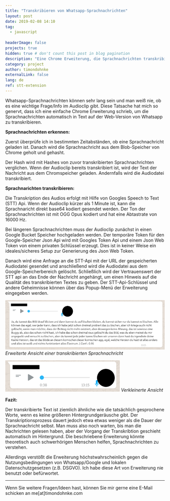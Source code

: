 ```yaml
---
title: "Transkribieren von Whatsapp-Sprachnachrichten"
layout: post
date: 2019-02-08 14:10
tag:
  - javascript 

headerImage: false
projects: true
hidden: true # don't count this post in blog pagination
description: "Eine Chrome Erweiterung, die Sprachnachrichten transkribiert."
category: project
author: timondohnke
externalLink: false
lang: de
ref: stt-extension
---
```


Whatsapp-Sprachnachrichten können sehr lang sein und man weiß nie, ob es eine wichtige Frage/Info im Audioclip gibt. Diese Tatsache hat mich so genervt, dass ich eine einfache Chrome Erweiterung schrieb, um die Sprachnachrichten automatisch in Text auf der Web-Version von Whatsapp zu transkribieren.

**Sprachnachrichten erkennen:**

Zuerst überprüfe ich in bestimmten Zeitabständen, ob eine Sprachnachricht geladen ist. Danach wird die Sprachnachricht aus dem Blob-Speicher  von Chrome geholt und gehasht.  

Der Hash wird mit Hashes von zuvor transkribierten Sprachnachrichten verglichen. Wenn der Audioclip bereits transkribiert ist, wird der Text der Nachricht aus dem Chromspeicher geladen. Andernfalls wird die Audiodatei transkribiert.

**Sprachnarichten transkribieren:**

Die Transkription des Audios erfolgt mit Hilfe von Googles Speech to Text (STT) Api. Wenn der Audioclip kürzer als 1 Minute ist, kann die Sprachnaricht direkt base64 kodiert gesendet werden. Der Ton der Sprachnachrichten ist mit OGG Opus kodiert und hat eine Abtastrate von 16000 Hz.

Bei längeren Sprachnachrichten muss der Audioclip zunächst in einen Google Bucket Speicher hochgeladen werden. Der temporäre Token für den Google-Speicher Json Api wird mit Googles Token Api und einem Json Web Token von einem privaten Schlüssel erzeugt. Dies ist in keiner Weise ein ideales/sicheres Setup zur Generierung des Json Web Token.  

Danach wird eine Anfrage an die STT-Api mit der URL der gespeicherten Audiodatei gesendet und anschließend wird die Audiodatei aus dem Google-Speicherbereich gelöscht. Schließlich wird der Vertrauenswert der STT api an das Ende der Nachricht angehängt, um einen Hinweis auf die Qualität des transkribierten Textes zu geben. Der STT-Api-Schlüssel und andere Geheimnisse können über das Popup-Menü der Erweiterung eingegeben werden. 

![](/assets/images/project_stt/expanded.png)
*Erweiterte Ansicht einer transkribierten Sprachnachricht*

![](/assets/images/project_stt/collapsed.png)
*Verkleinerte Ansicht*

**Fazit:**

Der transkribierte Text ist ziemlich ähnliche wie die tatsächlich gesprochene Worte, wenn es keine größeren Hintergrundgeräusche gibt. Der Transkriptionsprozess dauert jedoch etwa etwas weniger als die Dauer der Sprachnachricht selbst. Man muss also noch warten, bis man die Nachrichten gelesen haben, aber der Vorgang der Transkribtion geschieht automatisch im Hintergrund. Die beschriebene Erweiterung könnte theoretisch auch schwerhörigen Menschen helfen, Sprachnachrichten zu verstehen.

Allerdings verstößt die Erweiterung höchstwahrscheinlich gegen die Nutzungsbedingungen von Whatsapp/Google und lokalen Datenschutzgesetzen (z.B. DSGVO). Ich habe diese Art von Erweiterung nie benutzt oder befürwortet.

---

Wenn Sie weitere Fragen/Ideen hast, können Sie mir gerne eine E-Mail schicken an me[at]timondohnke.com  
